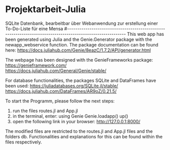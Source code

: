 # Projektarbeit-Julia
SQLite Datenbank, bearbeitbar über Webanwendung zur erstellung einer To-Do-Liste für eine Mensa
#-----------------------------------------------------------------------------------------------------------
This web app has been generated using Julia and the Genie.Generator package with the newapp_webservice function. 
The package documentation can be found here: 
https://docs.juliahub.com/Genie/8eazC/1.7.2/API/generator.html

The webpage has been designed with the GenieFrameworks package:
https://genieframework.com/
https://docs.juliahub.com/General/Genie/stable/

For database functionalities, the packages SQLite and DataFrames have been used:
https://juliadatabases.org/SQLite.jl/stable/
https://docs.juliahub.com/DataFrames/AR9oZ/0.21.5/

To start the Programm, please follow the next steps:
1. run the files routes.jl and App.jl
2. in the terminal, enter:
    using Genie
    Genie.loadapp()
    up()
3. open the following link in your browser: http://127.0.0.1:8000/

The modified files are restricted to the routes.jl and App.jl files and the folders db. 
Functionalities and explanations for this can be found within the files respectively.
